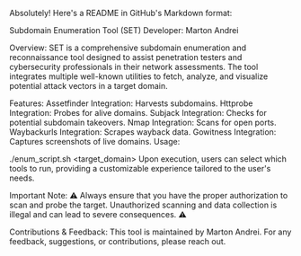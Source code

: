 
Absolutely! Here's a README in GitHub's Markdown format:

Subdomain Enumeration Tool (SET)
Developer: Marton Andrei

Overview:
SET is a comprehensive subdomain enumeration and reconnaissance tool designed to assist penetration testers and cybersecurity professionals in their network assessments. The tool integrates multiple well-known utilities to fetch, analyze, and visualize potential attack vectors in a target domain.

Features:
Assetfinder Integration: Harvests subdomains.
Httprobe Integration: Probes for alive domains.
Subjack Integration: Checks for potential subdomain takeovers.
Nmap Integration: Scans for open ports.
Waybackurls Integration: Scrapes wayback data.
Gowitness Integration: Captures screenshots of live domains.
Usage:

./enum_script.sh <target_domain>
Upon execution, users can select which tools to run, providing a customizable experience tailored to the user's needs.

Important Note:
:warning: Always ensure that you have the proper authorization to scan and probe the target. Unauthorized scanning and data collection is illegal and can lead to severe consequences. :warning:

Contributions & Feedback:
This tool is maintained by Marton Andrei. For any feedback, suggestions, or contributions, please reach out.
